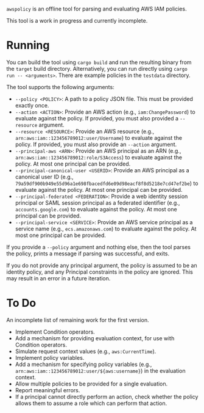 `awspolicy` is an offline tool for parsing and evaluating AWS IAM policies.

This tool is a work in progress and currently incomplete.

# Running

You can build the tool using `cargo build` and run the resulting binary from the `target` build directory.
Alternatively, you can run directly using `cargo run -- <arguments>`. There are example policies in the `testdata` directory.

The tool supports the following arguments:

* `--policy <POLICY>`: A path to a policy JSON file. This must be provided exactly once.
* `--action <ACTION>`: Provide an AWS action (e.g., `iam:ChangePassword`) to evaluate against the policy. If provided, you must also provided a `--resource` argument.
* `--resource <RESOURCE>`: Provide an AWS resource (e.g., `arn:aws:iam::123456789012:user/Username`) to evaluate against the policy. If provided, you must also provide an `--action` argument.
* `--principal-aws <ARN>`: Provide an AWS principal as an ARN (e.g., `arn:aws:iam::123456789012:role/S3Access`) to evaluate against the policy. At most one principal can be provided.
* `--principal-canonical-user <USERID>`: Provide an AWS principal as a canonical user ID (e.g., `79a59df900b949e55d96a1e698fbacedfd6e09d98eacf8f8d5218e7cd47ef2be`) to evaluate against the policy. At most one principal can be provided.
* `--principal-federated <FEDERATION>`: Provide a web identity session principal or SAML session principal as a federated identifier (e.g., `accounts.google.com`) to evaluate against the policy. At most one principal can be provided.
* `--principal-service <SERVICE>`: Provide an AWS service principal as a service name (e.g., `ecs.amazonaws.com`) to evaluate against the policy. At most one principal can be provided.

If you provide a `--policy` argument and nothing else, then the tool parses the policy, prints a message if parsing was successful, and exits.

If you do not provide any principal argument, the policy is assumed to be an identity policy, and any Principal constraints in the policy are ignored. This may result in an error in a future iteration.

# To Do

An incomplete list of remaining work for the first version.

* Implement Condition operators.
* Add a mechanism for providing evaluation context, for use with Condition operators.
* Simulate request context values (e.g., `aws:CurrentTime`).
* Implement policy variables.
* Add a mechanism for specifying policy variables (e.g., `arn:aws:iam::123456789012:user/${aws:username}`) in the evaluation context.
* Allow multiple policies to be provided for a single evaluation.
* Report meaningful errors.
* If a principal cannot directly perform an action, check whether the policy allows them to assume a role which can perform that action.
